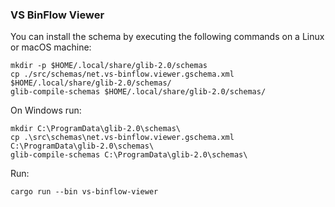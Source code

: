 ### VS BinFlow Viewer

You can install the schema by executing the following commands on a Linux or macOS machine:

```
mkdir -p $HOME/.local/share/glib-2.0/schemas
cp ./src/schemas/net.vs-binflow.viewer.gschema.xml $HOME/.local/share/glib-2.0/schemas/
glib-compile-schemas $HOME/.local/share/glib-2.0/schemas/
```

On Windows run:

```
mkdir C:\ProgramData\glib-2.0\schemas\
cp .\src\schemas\net.vs-binflow.viewer.gschema.xml C:\ProgramData\glib-2.0\schemas\
glib-compile-schemas C:\ProgramData\glib-2.0\schemas\
```

Run:

```
cargo run --bin vs-binflow-viewer
```